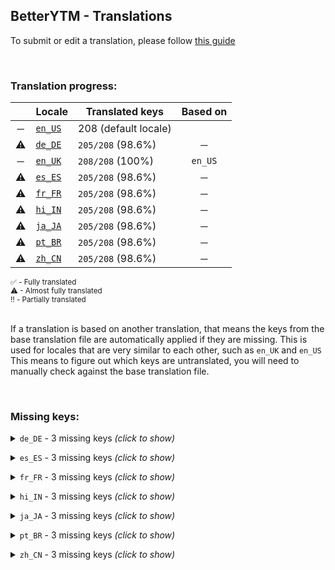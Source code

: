 <!--
    !!!!!!!!!!!!!!!!!!!!!!!!!!!!!!!!!!!!!!!!!!!!!!!!!!!!!!
    !!             THIS IS A GENERATED FILE             !!
    !!    all changes will be overwritten next build    !!
    !! only edit in `src/tools/tr-progress-template.md` !!
    !!!!!!!!!!!!!!!!!!!!!!!!!!!!!!!!!!!!!!!!!!!!!!!!!!!!!!
-->







## BetterYTM - Translations
To submit or edit a translation, please follow [this guide](../../contributing.md#submitting-translations)

<br>

### Translation progress:
| &nbsp; | Locale | Translated keys | Based on |
| :----: | ------ | --------------- | :------: |
| ─ | [`en_US`](./en_US.json) | 208 (default locale) |  |
| ⚠ | [`de_DE`](./de_DE.json) | `205/208` (98.6%) | ─ |
| ─ | [`en_UK`](./en_UK.json) | `208/208` (100%) | `en_US` |
| ⚠ | [`es_ES`](./es_ES.json) | `205/208` (98.6%) | ─ |
| ⚠ | [`fr_FR`](./fr_FR.json) | `205/208` (98.6%) | ─ |
| ⚠ | [`hi_IN`](./hi_IN.json) | `205/208` (98.6%) | ─ |
| ⚠ | [`ja_JA`](./ja_JA.json) | `205/208` (98.6%) | ─ |
| ⚠ | [`pt_BR`](./pt_BR.json) | `205/208` (98.6%) | ─ |
| ⚠ | [`zh_CN`](./zh_CN.json) | `205/208` (98.6%) | ─ |

<sub>
✅ - Fully translated
</sub><br>
<sub>
⚠ - Almost fully translated
</sub><br>
<sub>
‼️ - Partially translated
</sub><br>

<br>

If a translation is based on another translation, that means the keys from the base translation file are automatically applied if they are missing. This is used for locales that are very similar to each other, such as `en_UK` and `en_US`  
This means to figure out which keys are untranslated, you will need to manually check against the base translation file.

<br>

### Missing keys:

<details><summary><code>de_DE</code> - 3 missing keys <i>(click to show)</i></summary><br>

| Key | English text |
| --- | ------------ |
| `clear_queue` | `Clear the queue` |
| `clear_queue_confirm` | `Do you really want to clear the queue and leave only the currently playing song?` |
| `feature_desc_clearQueueBtn` | `Add a button to the currently playing queue (or playlist) to quickly clear it` |

<br></details>

<details><summary><code>es_ES</code> - 3 missing keys <i>(click to show)</i></summary><br>

| Key | English text |
| --- | ------------ |
| `clear_queue` | `Clear the queue` |
| `clear_queue_confirm` | `Do you really want to clear the queue and leave only the currently playing song?` |
| `feature_desc_clearQueueBtn` | `Add a button to the currently playing queue (or playlist) to quickly clear it` |

<br></details>

<details><summary><code>fr_FR</code> - 3 missing keys <i>(click to show)</i></summary><br>

| Key | English text |
| --- | ------------ |
| `clear_queue` | `Clear the queue` |
| `clear_queue_confirm` | `Do you really want to clear the queue and leave only the currently playing song?` |
| `feature_desc_clearQueueBtn` | `Add a button to the currently playing queue (or playlist) to quickly clear it` |

<br></details>

<details><summary><code>hi_IN</code> - 3 missing keys <i>(click to show)</i></summary><br>

| Key | English text |
| --- | ------------ |
| `clear_queue` | `Clear the queue` |
| `clear_queue_confirm` | `Do you really want to clear the queue and leave only the currently playing song?` |
| `feature_desc_clearQueueBtn` | `Add a button to the currently playing queue (or playlist) to quickly clear it` |

<br></details>

<details><summary><code>ja_JA</code> - 3 missing keys <i>(click to show)</i></summary><br>

| Key | English text |
| --- | ------------ |
| `clear_queue` | `Clear the queue` |
| `clear_queue_confirm` | `Do you really want to clear the queue and leave only the currently playing song?` |
| `feature_desc_clearQueueBtn` | `Add a button to the currently playing queue (or playlist) to quickly clear it` |

<br></details>

<details><summary><code>pt_BR</code> - 3 missing keys <i>(click to show)</i></summary><br>

| Key | English text |
| --- | ------------ |
| `clear_queue` | `Clear the queue` |
| `clear_queue_confirm` | `Do you really want to clear the queue and leave only the currently playing song?` |
| `feature_desc_clearQueueBtn` | `Add a button to the currently playing queue (or playlist) to quickly clear it` |

<br></details>

<details><summary><code>zh_CN</code> - 3 missing keys <i>(click to show)</i></summary><br>

| Key | English text |
| --- | ------------ |
| `clear_queue` | `Clear the queue` |
| `clear_queue_confirm` | `Do you really want to clear the queue and leave only the currently playing song?` |
| `feature_desc_clearQueueBtn` | `Add a button to the currently playing queue (or playlist) to quickly clear it` |

<br></details>
